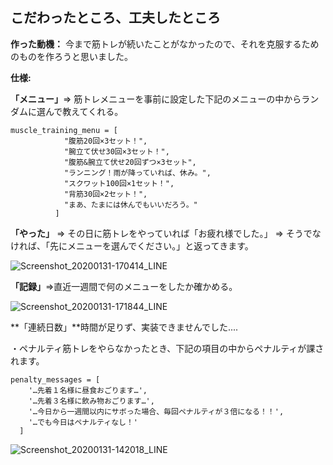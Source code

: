 ## **こだわったところ、工夫したところ**

**作った動機：**
今まで筋トレが続いたことがなかったので、それを克服するためのものを作ろうと思いました。

**仕様:**

**「メニュー」**=> 筋トレメニューを事前に設定した下記のメニューの中からランダムに選んで教えてくれる。

    muscle_training_menu = [
                "腹筋20回×3セット！",
                "腕立て伏せ30回×3セット！",
                "腹筋&腕立て伏せ20回ずつ×3セット",
                "ランニング！雨が降っていれば、休み。",
                "スクワット100回×1セット！",
                "背筋30回×2セット！",
                "まあ、たまには休んでもいいだろう。"
              ]

**「やった」**
=> その日に筋トレをやっていれば「お疲れ様でした。」
=> そうでなければ、「先にメニューを選んでください。」と返ってきます。

![Screenshot_20200131-170414_LINE](https://user-images.githubusercontent.com/48192683/73926304-c1ed1300-4912-11ea-8f0c-c5ce86776240.jpg)


**「記録」**=>直近一週間で何のメニューをしたか確かめる。

![Screenshot_20200131-171844_LINE](https://user-images.githubusercontent.com/48192683/73926343-d204f280-4912-11ea-94db-0401dad9f2d7.jpg)

**「連続日数」**時間が足りず、実装できませんでした....

・ペナルティ筋トレをやらなかったとき、下記の項目の中からペナルティが課されます。

    penalty_messages = [
        '…先着１名様に昼食おごります…',
        '…先着３名様に飲み物おごります…',
        '…今日から一週間以内にサボった場合、毎回ペナルティが３倍になる！！',
        '…でも今日はペナルティなし！'
      ]

![Screenshot_20200131-142018_LINE](https://user-images.githubusercontent.com/48192683/73926402-e9dc7680-4912-11ea-89cb-d8d6be88b5df.jpg)


